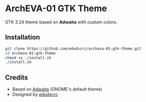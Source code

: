 # ArchEVA-01 GTK Theme
GTK 3.24 theme based on **Adwaita** with custom colors.

## Installation
```bash
git clone https://github.com/edudscrc/archeva-01-gtk-theme.git
cd archeva-01-gtk-theme
chmod +x ./install.sh
./install.sh
```

## Credits

- Based on [Adwaita](https://gitlab.gnome.org/GNOME/gtk/tree/gtk-3-24/gtk/theme/Adwaita) (GNOME's default theme)
- Designed by [edudscrc](https://github.com/edudscrc)
